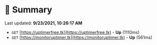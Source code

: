 # 📖 Summary
Last updated: **9/23/2021, 10:26:17 AM**

- `GET` [https://uptimerfree.tk](https://uptimerfree.tk) - **Up** (1110ms)
- `GET` [https://monitoruptimer.tk](https://monitoruptimer.tk) - **Up** (561ms)
